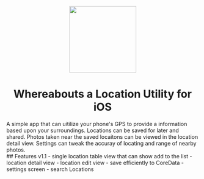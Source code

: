 <p align="center">
  <img width="175" height="175" src="http://www.ackermann.io/static/img/whereabouts-logo.png">
</p>
<h1 align="center">Whereabouts a Location Utility for iOS</h1>
A simple app that can uitilize your phone's GPS to provide a information based upon your surroundings.
Locations can be saved for later and shared.
Photos taken near the saved locaitons can be viewed in the location detail view.
Settings can tweak the accuray of locating and range of nearby photos.
<br>
## Features v1.1
- single location table view that can show add to the list
- location detail view
- location edit view
- save efficiently to CoreData
- settings screen
- search Locations
